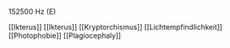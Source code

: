 152500 Hz (E)

[[Ikterus]]
[[Ikterus]]
[[Kryptorchismus]]
[[Lichtempfindlichkeit]]
[[Photophobie]]
[[Plagiocephaly]]